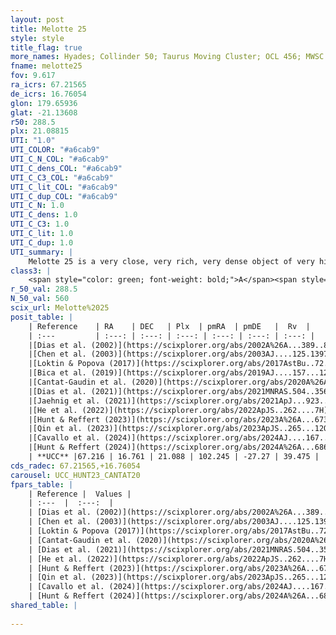 ```yaml
---
layout: post
title: Melotte 25
style: style
title_flag: true
more_names: Hyades; Collinder 50; Taurus Moving Cluster; OCL 456; MWSC 379; OCSN 220
fname: melotte25
fov: 9.617
ra_icrs: 67.21565
de_icrs: 16.76054
glon: 179.65936
glat: -21.13608
r50: 288.5
plx: 21.08815
UTI: "1.0"
UTI_COLOR: "#a6cab9"
UTI_C_N_COL: "#a6cab9"
UTI_C_dens_COL: "#a6cab9"
UTI_C_C3_COL: "#a6cab9"
UTI_C_lit_COL: "#a6cab9"
UTI_C_dup_COL: "#a6cab9"
UTI_C_N: 1.0
UTI_C_dens: 1.0
UTI_C_C3: 1.0
UTI_C_lit: 1.0
UTI_C_dup: 1.0
UTI_summary: |
    Melotte 25 is a very close, very rich, very dense object of very high C3 quality. It is very well-studied in the literature.
class3: |
    <span style="color: green; font-weight: bold;">A</span><span style="color: green; font-weight: bold;">A</span>
r_50_val: 288.5
N_50_val: 560
scix_url: Melotte%2025
posit_table: |
    | Reference    | RA    | DEC   | Plx  | pmRA  | pmDE   |  Rv  |
    | :---         | :---: | :---: | :---: | :---: | :---: | :---: |
    |[Dias et al. (2002)](https://scixplorer.org/abs/2002A%26A...389..871D) | 66.725 | 15.867 | -- | -- | -- | 39.29 |
    |[Chen et al. (2003)](https://scixplorer.org/abs/2003AJ....125.1397C) | 66.725 | 15.871 | -- | -- | -- | -- |
    |[Loktin & Popova (2017)](https://scixplorer.org/abs/2017AstBu..72..257L) | 66.72 | 15.867 | -- | -- | -- | 39.29 |
    |[Bica et al. (2019)](https://scixplorer.org/abs/2019AJ....157...12B) | 66.711 | 15.872 | -- | -- | -- | -- |
    |[Cantat-Gaudin et al. (2020)](https://scixplorer.org/abs/2020A%26A...640A...1C) | 67.447 | 16.948 | 21.059 | 103.018 | -27.228 | -- |
    |[Dias et al. (2021)](https://scixplorer.org/abs/2021MNRAS.504..356D) | 67.655 | 16.842 | 21.182 | 103.058 | -27.163 | 39.34 |
    |[Jaehnig et al. (2021)](https://scixplorer.org/abs/2021ApJ...923..129J) | 66.707 | 15.852 | 21.33 | 106.97 | -25.36 | -- |
    |[He et al. (2022)](https://scixplorer.org/abs/2022ApJS..262....7H) | 66.943 | 16.558 | 21.386 | 106.447 | -26.814 | -- |
    |[Hunt & Reffert (2023)](https://scixplorer.org/abs/2023A%26A...673A.114H) | 66.709 | 16.081 | 21.232 | 104.136 | -28.732 | 39.264 |
    |[Qin et al. (2023)](https://scixplorer.org/abs/2023ApJS..265...12Q) | 66.77 | 16.38 | 20.8 | 98.32 | -26.49 | 39.44 |
    |[Cavallo et al. (2024)](https://scixplorer.org/abs/2024AJ....167...12C) | 67.113 | 17.255 | 21.259 | -- | -- | -- |
    |[Hunt & Reffert (2024)](https://scixplorer.org/abs/2024A%26A...686A..42H) | 66.709 | 16.081 | 21.232 | 104.136 | -28.732 | 39.264 |
    | **UCC** |67.216 | 16.761 | 21.088 | 102.245 | -27.27 | 39.475 | 
cds_radec: 67.21565,+16.76054
carousel: UCC_HUNT23_CANTAT20
fpars_table: |
    | Reference |  Values |
    | :---  |  :---:  |
    | [Dias et al. (2002)](https://scixplorer.org/abs/2002A%26A...389..871D) | `E(B-V)=0.01, Dist=45.0, Age=8.896, [Fe/H]=0.13` |
    | [Chen et al. (2003)](https://scixplorer.org/abs/2003AJ....125.1397C) | `E(B-V)=0.01, HDis=45, Age=0.78, [Fe/H]_1=0.13` |
    | [Loktin & Popova (2017)](https://scixplorer.org/abs/2017AstBu..72..257L) | `E(B-V)=0.01, Dmod=3.28, logt=8.896` |
    | [Cantat-Gaudin et al. (2020)](https://scixplorer.org/abs/2020A%26A...640A...1C) | `AVNN=0, DMNN=3.39, AgeNN=8.9` |
    | [Dias et al. (2021)](https://scixplorer.org/abs/2021MNRAS.504..356D) | `Av=0.034, Dist=47, logage=8.922, [Fe/H]=0.149` |
    | [He et al. (2022)](https://scixplorer.org/abs/2022ApJS..262....7H) | `A0=0.55, logAge=8.75` |
    | [Hunt & Reffert (2023)](https://scixplorer.org/abs/2023A%26A...673A.114H) | `AV50=0.165, diffAV50=0.604, MOD50=3.352, logAge50=8.761` |
    | [Qin et al. (2023)](https://scixplorer.org/abs/2023ApJS..265...12Q) | `E(B-V)=0.04, m-M=3.4, logt=8.85` |
    | [Cavallo et al. (2024)](https://scixplorer.org/abs/2024AJ....167...12C) | `AV50=0.48, dMod50=3.44, logAge50=8.31, [Fe/H]50=-0.04` |
    | [Hunt & Reffert (2024)](https://scixplorer.org/abs/2024A%26A...686A..42H) | `MassJ=193.036` |
shared_table: |
    
---
```

